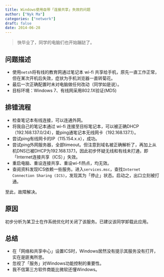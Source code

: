```yaml
---
title: Windows使用自带「连接共享」失效的问题
author: ["Nyk Ma"]
categories: ["network"]
draft: false
date: 2014-06-28
---
```


> 快毕业了，同学的电脑们也开始蹦跶了。

## 问题描述

* 使用`netsh`将有线的教育网通过笔记本 wi-fi 共享给手机，原先一直工作正常，但在某次开机后失效，症状为手机浏览器一直转菊花。
* 最后一次正确配置时未对电脑做任何改动（同学如是说）。
* 目标环境：Windows 7、有线网采用802.1X验证(MD5)

## 排错流程

* 检查笔记本有线连接，可以连通外网。
* 将我自己的笔记本通过 wi-fi 连接至目标笔记本，可以被正确DHCP（192.168.137.0/24），能ping通笔记本无线网卡（192.168.137.1）。
* 尝试ping有线网卡的IP（115.154.x.x），成功。
* 尝试ping外网服务器，全部timeout。但注意到域名被正确解析了，再加上从机DNS已被DHCP为192.168.137.1，因此初步怀疑无线和有线未打通，即「Internet连接共享（ICS）」失效。
* 重启电脑、重设连接共享、重设wi-fi热点，均无效。
* 查阅资料发现ICS依赖一些服务。进入`services.msc`，查找`Internet Connection Sharing (ICS)`，发现其为「停止」状态。启动之，出口立刻被打通。

至此，故障解决。

## 原因

初步分析为某卫士在作系统优化时关闭了该服务。已建议该同学卸载此应用。

## 总结

* 在「网络和共享中心」设置ICS时，Windows居然没有提示其服务没有打开，实在是匪夷所思。
* 忽视了「服务」对Windows功能控制的重要性。
* 我不信第三方软件商能比微软还懂Windows。
